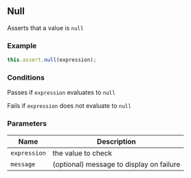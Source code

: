 ## Null 

Asserts that a value is `null` 

### Example 

```ts 
this.assert.null(expression);
``` 

### Conditions 

Passes if `expression` evaluates to `null`

Fails if `expression` does not evaluate to `null` 

### Parameters 

| Name | Description | 
|---|---| 
| `expression` | the value to check |
| `message` | (optional) message to display on failure |